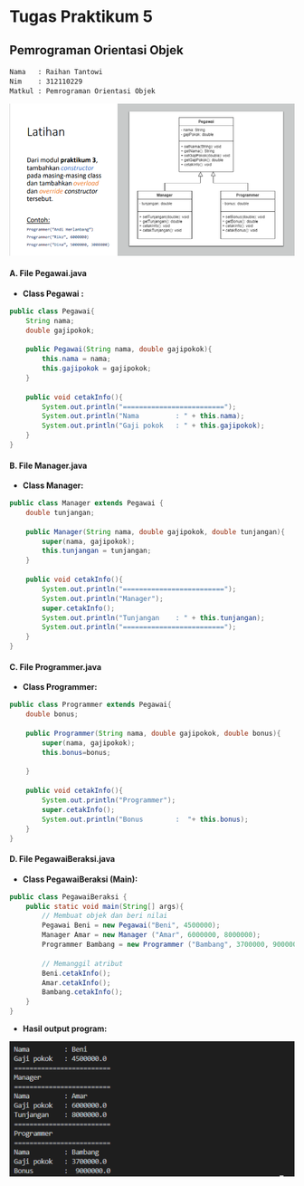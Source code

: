 # Tugas Praktikum 5
## Pemrograman Orientasi Objek

```sh
Nama   : Raihan Tantowi
Nim    : 312110229
Matkul : Pemrograman Orientasi Objek
```

![Gambar 1](Screenshoot/ss1.png)

#### A. File Pegawai.java
* **Class Pegawai :**
```java
public class Pegawai{
    String nama;
    double gajipokok;

    public Pegawai(String nama, double gajipokok){
        this.nama = nama;
        this.gajipokok = gajipokok;
    }

    public void cetakInfo(){
        System.out.println("=========================");
        System.out.println("Nama         : " + this.nama);
        System.out.println("Gaji pokok   : " + this.gajipokok);
    }
}
```

#### B. File Manager.java
* **Class Manager:**
```java
public class Manager extends Pegawai {
    double tunjangan;

    public Manager(String nama, double gajipokok, double tunjangan){
        super(nama, gajipokok);
        this.tunjangan = tunjangan;
    }

    public void cetakInfo(){
        System.out.println("=========================");
        System.out.println("Manager");
        super.cetakInfo();
        System.out.println("Tunjangan    : " + this.tunjangan);
        System.out.println("=========================");
    }
}
```

#### C. File Programmer.java
* **Class Programmer:**
```java
public class Programmer extends Pegawai{
    double bonus;
    
    public Programmer(String nama, double gajipokok, double bonus){
        super(nama, gajipokok);
        this.bonus=bonus;

    }

    public void cetakInfo(){
        System.out.println("Programmer");
        super.cetakInfo();
        System.out.println("Bonus        :  "+ this.bonus);
    }
}
```

#### D. File PegawaiBeraksi.java
* **Class PegawaiBeraksi (Main):**
```java
public class PegawaiBeraksi {
    public static void main(String[] args){
        // Membuat objek dan beri nilai
        Pegawai Beni = new Pegawai("Beni", 4500000);
        Manager Amar = new Manager ("Amar", 6000000, 8000000);
        Programmer Bambang = new Programmer ("Bambang", 3700000, 9000000);

        // Memanggil atribut
        Beni.cetakInfo();
        Amar.cetakInfo();
        Bambang.cetakInfo();
    }
}
```

* **Hasil output program:**

![Gambar 2](Screenshoot/ss2.png)

